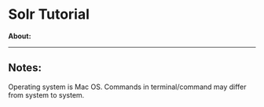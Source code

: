 # Solr Tutorial
**About:** <br>

---
## Notes:
Operating system is Mac OS. Commands in terminal/command may differ from system to system.
